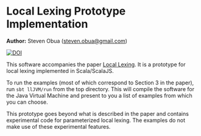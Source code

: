 # Local Lexing Prototype Implementation

**Author:** Steven Obua (steven.obua@gmail.com)

[![DOI](https://zenodo.org/badge/DOI/10.5281/zenodo.322417.svg)](https://doi.org/10.5281/zenodo.322417)

This software accompanies the paper [Local Lexing](https://arxiv.org/abs/1702.03277). It is a prototype for local lexing implemented in Scala/ScalaJS. 

To run the examples (most of which correspond to Section 3 in the paper), run `sbt llJVM/run` from the top directory. This will compile the software for the Java Virtual Machine and present to you a list of examples from which you can choose. 

This prototype goes beyond what is described in the paper and contains experimental code for parameterized local lexing. The examples do not make use of these experimental features.
